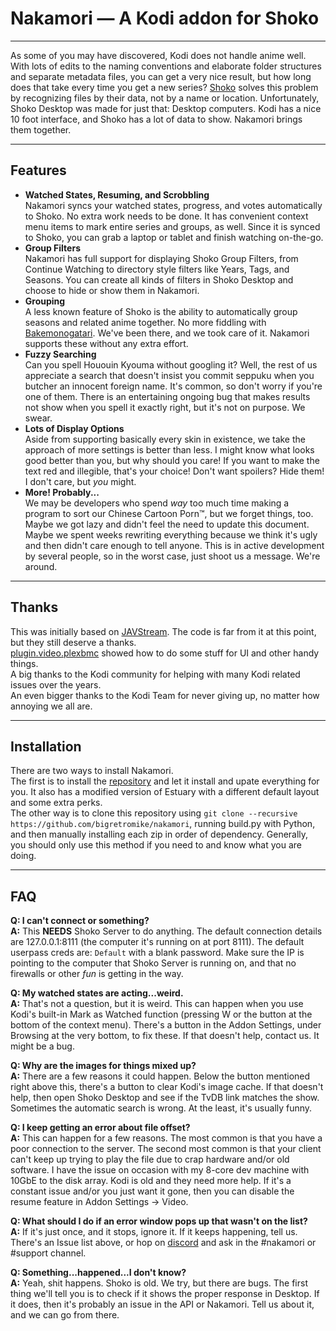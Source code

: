 # Nakamori — A Kodi addon for Shoko

---------------------------------------------------------

As some of you may have discovered, Kodi does not handle anime well. With lots of edits to the naming conventions and elaborate folder structures and separate metadata files, you can get a very nice result, but how long does that take every time you get a new series? [Shoko](https://shokoanime.com) solves this problem by recognizing files by their data, not by a name or location. Unfortunately, Shoko Desktop was made for just that: Desktop computers. Kodi has a nice 10 foot interface, and Shoko has a lot of data to show. Nakamori brings them together.

---------------------------------------------------------

## Features

- **Watched States, Resuming, and Scrobbling**\
  Nakamori syncs your watched states, progress, and votes automatically to Shoko. No extra work needs to be done. It has convenient context menu items to mark entire series and groups, as well. Since it is synced to Shoko, you can grab a laptop or tablet and finish watching on-the-go.
- **Group Filters**\
  Nakamori has full support for displaying Shoko Group Filters, from Continue Watching to directory style filters like Years, Tags, and Seasons. You can create all kinds of filters in Shoko Desktop and choose to hide or show them in Nakamori.
- **Grouping**\
  A less known feature of Shoko is the ability to automatically group seasons and related anime together. No more fiddling with [Bakemonogatari](http://anidb.net/perl-bin/animedb.pl?show=rel&aid=6327). We've been there, and we took care of it. Nakamori supports these without any extra effort.
- **Fuzzy Searching**\
  Can you spell Hououin Kyouma without googling it? Well, the rest of us appreciate a search that doesn't insist you commit seppuku when you butcher an innocent foreign name. It's common, so don't worry if you're one of them. There is an entertaining ongoing bug that makes results not show when you spell it exactly right, but it's not on purpose. We swear.
- **Lots of Display Options**\
  Aside from supporting basically every skin in existence, we take the approach of more settings is better than less. I might know what looks good better than you, but why should you care! If you want to make the text red and illegible, that's your choice! Don't want spoilers? Hide them! I don't care, but *you* might.
- **More! Probably...**\
  We may be developers who spend *way* too much time making a program to sort our Chinese Cartoon Porn™, but we forget things, too. Maybe we got lazy and didn't feel the need to update this document. Maybe we spent weeks rewriting everything because we think it's ugly and then didn't care enough to tell anyone. This is in active development by several people, so in the worst case, just shoot us a message. We're around.

---------------------------------------------------------

## Thanks

This was initially based on [JAVStream](http://www.ptom.co.uk/home/). The code is far from it at this point, but they still deserve a thanks.\
[plugin.video.plexbmc](https://github.com/hippojay/plugin.video.plexbmc/) showed how to do some stuff for UI and other handy things.\
A big thanks to the Kodi community for helping with many Kodi related issues over the years.\
An even bigger thanks to the Kodi Team for never giving up, no matter how annoying we all are.

---------------------------------------------------------

## Installation

There are two ways to install Nakamori.\
The first is to install the [repository](https://shokunin.monogatari.pl/repo/repository.nakamori.zip) and let it install and upate everything for you. It also has a modified version of Estuary with a different default layout and some extra perks.\
The other way is to clone this repository using  `git clone --recursive https://github.com/bigretromike/nakamori`, running build.py with Python, and then manually installing each zip in order of dependency. Generally, you should only use this method if you need to and know what you are doing.

---------------------------------------------------------

## FAQ

**Q: I can't connect or something?**\
**A:** This **NEEDS** Shoko Server to do anything. The default connection details are 127.0.0.1:8111 (the computer it's running on at port 8111). The default userpass creds are: `Default` with a blank password. Make sure the IP is pointing to the computer that Shoko Server is running on, and that no firewalls or other *fun* is getting in the way.

**Q: My watched states are acting...weird.**\
**A:** That's not a question, but it is weird. This can happen when you use Kodi's built-in Mark as Watched function (pressing W or the button at the bottom of the context menu). There's a button in the Addon Settings, under Browsing at the very bottom, to fix these. If that doesn't help, contact us. It might be a bug.

**Q: Why are the images for things mixed up?**\
**A:** There are a few reasons it could happen. Below the button mentioned right above this, there's a button to clear Kodi's image cache. If that doesn't help, then open Shoko Desktop and see if the TvDB link matches the show. Sometimes the automatic search is wrong. At the least, it's usually funny.

**Q: I keep getting an error about file offset?**\
**A:** This can happen for a few reasons. The most common is that you have a poor connection to the server. The second most common is that your client can't keep up trying to play the file due to crap hardware and/or old software. I have the issue on occasion with my 8-core dev machine with 10GbE to the disk array. Kodi is old and they need more help. If it's a constant issue and/or you just want it gone, then you can disable the resume feature in Addon Settings -> Video.

**Q: What should I do if an error window pops up that wasn't on the list?**\
**A:** If it's just once, and it stops, ignore it. If it keeps happening, tell us. There's an Issue list above, or hop on [discord](https://discordapp.com/invite/vpeHDsg) and ask in the #nakamori or #support channel.

**Q: Something...happened...I don't know?**\
**A:** Yeah, shit happens. Shoko is old. We try, but there are bugs. The first thing we'll tell you is to check if it shows the proper response in Desktop. If it does, then it's probably an issue in the API or Nakamori. Tell us about it, and we can go from there.
